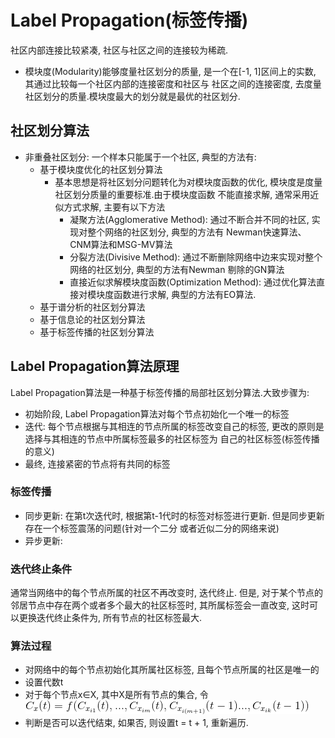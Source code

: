 # Label Propagation(标签传播)

社区内部连接比较紧凑, 社区与社区之间的连接较为稀疏. 

- 模块度(Modularity)能够度量社区划分的质量, 是一个在[-1, 1]区间上的实数, 其通过比较每一个社区内部的连接密度和社区与
社区之间的连接密度, 去度量社区划分的质量.模块度最大的划分就是最优的社区划分.

## 社区划分算法

- 非重叠社区划分: 一个样本只能属于一个社区, 典型的方法有:
    - 基于模块度优化的社区划分算法
        - 基本思想是将社区划分问题转化为对模块度函数的优化, 模块度是度量社区划分质量的重要标准.由于模块度函数
        不能直接求解, 通常采用近似方式求解, 主要有以下方法
            - 凝聚方法(Agglomerative Method): 通过不断合并不同的社区, 实现对整个网络的社区划分, 典型的方法有
            Newman快速算法、CNM算法和MSG-MV算法
            - 分裂方法(Divisive Method): 通过不断删除网络中边来实现对整个网络的社区划分, 典型的方法有Newman
            剔除的GN算法
            - 直接近似求解模块度函数(Optimization Method): 通过优化算法直接对模块度函数进行求解, 典型的方法有EO算法.
    - 基于谱分析的社区划分算法
    - 基于信息论的社区划分算法
    - 基于标签传播的社区划分算法
    
## Label Propagation算法原理

Label Propagation算法是一种基于标签传播的局部社区划分算法.大致步骤为:
- 初始阶段, Label Propagation算法对每个节点初始化一个唯一的标签
- 迭代: 每个节点根据与其相连的节点所属的标签改变自己的标签, 更改的原则是选择与其相连的节点中所属标签最多的社区标签为
自己的社区标签(标签传播的意义)
- 最终, 连接紧密的节点将有共同的标签

### 标签传播
- 同步更新: 在第t次迭代时, 根据第t-1代时的标签对标签进行更新. 但是同步更新存在一个标签震荡的问题(针对一个二分
或者近似二分的网络来说)
- 异步更新: 

### 迭代终止条件

通常当网络中的每个节点所属的社区不再改变时, 迭代终止. 但是, 对于某个节点的邻居节点中存在两个或者多个最大的社区标签时, 
其所属标签会一直改变, 这时可以更换迭代终止条件为, 所有节点的社区标签最大. 


### 算法过程
- 对网络中的每个节点初始化其所属社区标签, 且每个节点所属的社区是唯一的
- 设置代数t
- 对于每个节点x∈X, 其中X是所有节点的集合, 令![](../MularGif/Part3-Clustering/Chapter13Gif/Asynchronous%20Update.gif)
- 判断是否可以迭代结束, 如果否, 则设置t = t + 1, 重新遍历.
